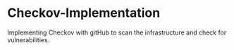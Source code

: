# Checkov-Implementation
Implementing Checkov with gitHub to scan the infrastructure and check for vulnerabilities. 
